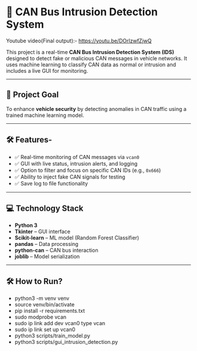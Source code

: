# 🚗 CAN Bus Intrusion Detection System

Youtube video(Final output):- https://youtu.be/DOrIzwfZjwQ

This project is a real-time **CAN Bus Intrusion Detection System (IDS)** designed to detect fake or malicious CAN messages in vehicle networks. It uses machine learning to classify CAN data as normal or intrusion and includes a live GUI for monitoring.

---

## 🔐 Project Goal

To enhance **vehicle security** by detecting anomalies in CAN traffic using a trained machine learning model.

---

## 🛠️ Features-

- ✅ Real-time monitoring of CAN messages via `vcan0`
- ✅ GUI with live status, intrusion alerts, and logging
- ✅ Option to filter and focus on specific CAN IDs (e.g., `0x666`)
- ✅ Ability to inject fake CAN signals for testing
- ✅ Save log to file functionality

---

## 💻 Technology Stack

- **Python 3**
- **Tkinter** – GUI interface
- **Scikit-learn** – ML model (Random Forest Classifier)
- **pandas** – Data processing
- **python-can** – CAN bus interaction
- **joblib** – Model serialization

---

## 🛠️ How to Run?
- python3 -m venv venv
- source venv/bin/activate
- pip install -r requirements.txt
- sudo modprobe vcan
- sudo ip link add dev vcan0 type vcan
- sudo ip link set up vcan0
- python3 scripts/train_model.py
- python3 scripts/gui_intrusion_detection.py






